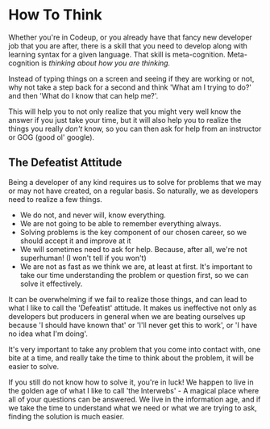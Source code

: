 # How To Think

Whether you're in Codeup, or you already have that fancy new developer job that you are after, there is a skill that you need to develop along with learning syntax for a given language. That skill is meta-cognition. Meta-cognition is *thinking about how you are thinking.* 

Instead of typing things on a screen and seeing if they are working or not, why not take a step back for a second and think 'What am I trying to do?' and then 'What do I know that can help me?'. 

This will help you to not only realize that you might very well know the answer if you just take your time, but it will also help you to realize the things you really *don't* know, so you can then ask for help from an instructor or GOG (good ol' google).

## The Defeatist Attitude
Being a developer of any kind requires us to solve for problems that we may or may not have created, on a regular basis. So naturally, we as developers need to realize a few things.

* We do not, and never will, know everything.
* We are not going to be able to remember everything always.
* Solving problems is the key component of our chosen career, so we should accept it and improve at it
* We will sometimes need to ask for help. Because, after all, we're not superhuman! (I won't tell if you won't)
* We are not as fast as we think we are, at least at first. It's important to take our time understanding the problem or question first, so we can solve it effectively.

It can be overwhelming if we fail to realize those things, and can lead to what I like to call the 'Defeatist' attitude. It makes us ineffective not only as developers but producers in general when we are beating ourselves up because 'I should have known that' or 'I'll never get this to work', or 'I have no idea what I'm doing'.

It's very important to take any problem that you come into contact with, one bite at a time, and really take the time to think about the problem, it will be easier to solve. 

If you still do not know how to solve it, you're in luck! We happen to live in the golden age of what I like to call 'the Interwebs' - A magical place where all of your questions can be answered. We live in the information age, and if we take the time to understand what we need or what we are trying to ask, finding the solution is much easier.